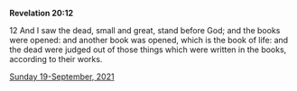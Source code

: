 **Revelation 20:12**

12 And I saw the dead, small and great, stand before God; and the books were opened: and another book was opened, which is the book of life: and the dead were judged out of those things which were written in the books, according to their works.

[Sunday 19-September, 2021](https://t.me/s/daily_scripture)
